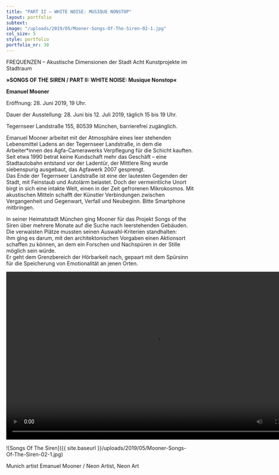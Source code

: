 ```yaml
---
title: "PART II – WHITE NOISE: MUSIQUE NONSTOP"
layout: portfolio
subtext: 
image: "/uploads/2019/05/Mooner-Songs-Of-The-Siren-02-1.jpg"
col_size: 5
style: portfolio
portfolio_nr: 30
---
```


FREQUENZEN – Akustische Dimensionen der Stadt Acht Kunstprojekte im Stadtraum

**»SONGS OF THE SIREN / PART II: WHITE NOISE: Musique Nonstop«**

**Emanuel Mooner**

Eröffnung: 28. Juni 2019, 19 Uhr.  

Dauer der Ausstellung: 28. Juni bis 12. Juli 2019, täglich 15 bis 19 Uhr.  


Tegernseer Landstraße 155, 80539 München, barrierefrei zugänglich.  


Emanuel Mooner arbeitet mit der Atmosphäre eines leer stehenden Lebensmittel Ladens an der Tegernseer Landstraße, in dem die Arbeiter*innen des Agfa-Camerawerks Verpflegung für die Schicht kauften. Seit etwa 1990 betrat keine Kundschaft mehr das Geschäft – eine Stadtautobahn entstand vor der Ladentür, der Mittlere Ring wurde siebenspurig ausgebaut, das Agfawerk 2007 gesprengt.  
Das Ende der Tegernseer Landstraße ist eine der lautesten Gegenden der Stadt, mit Feinstaub und Autolärm belastet. Doch der vermeintliche Unort birgt in sich eine intakte Welt, einen in der Zeit gefrorenen Mikrokosmos. Mit akustischen Mitteln schafft der Künstler Verbindungen zwischen Vergangenheit und Gegenwart, Verfall und Neubeginn. Bitte Smartphone mitbringen.  

In seiner Heimatstadt München ging Mooner für das Projekt Songs of the Siren über mehrere Monate auf die Suche nach leerstehenden Gebäuden. Die verwaisten Plätze mussten seinen Auswahl-Kriterien standhalten:  
Ihm ging es darum, mit den architektonischen Vorgaben einen Aktionsort schaffen zu können, an dem ein Forschen und Nachspüren in der Stille möglich sein würde.  
Er geht dem Grenzbereich der Hörbarkeit nach, gepaart mit dem Spürsinn für die Speicherung von Emotionalität an jenen Orten.  

<video width="800" height="450" controls>
  <source src="{{ site.baseurl }}/uploads/2019/05/songs-of-the-siren-ptII_SM.mp4" type="video/mp4">
Your browser does not support the video tag.
</video>

![Songs Of The Siren]({{ site.baseurl }}/uploads/2019/05/Mooner-Songs-Of-The-Siren-02-1.jpg)

Munich artist Emanuel Mooner / Neon Artist, Neon Art